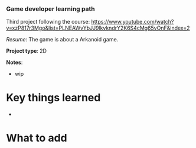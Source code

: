 ### Game developer learning path

Third project following the course: https://www.youtube.com/watch?v=xzP817r3Mgo&list=PLNEAWvYbJJ9lkvkndrY2K6S4cMg65vOnF&index=2

_Resume_: The game is about a Arkanoid game.

__Project type__: 2D 

__Notes__:
 - wip

# Key things learned
 - 

# What to add 
